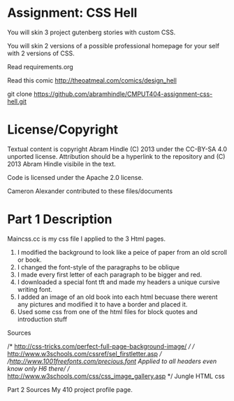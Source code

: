Assignment: CSS Hell
====================

You will skin 3 project gutenberg stories with custom CSS.

You will skin 2 versions of a possible professional homepage for your
self with 2 versions of CSS.

Read requirements.org

Read this comic http://theoatmeal.com/comics/design_hell

git clone https://github.com/abramhindle/CMPUT404-assignment-css-hell.git

License/Copyright
=================

Textual content is copyright Abram Hindle (C) 2013 under the CC-BY-SA
4.0 unported license. Attribution should be a hyperlink to the
repository and (C) 2013 Abram Hindle visibile in the text.

Code is licensed under the Apache 2.0 license.

Cameron Alexander contributed to these files/documents




Part 1 Description
===================

Maincss.cc is my css file I applied to the 3 Html pages.

1. I modified the background to look like a peice of paper from an old scroll or book.
2. I changed the font-style of the paragraphs to be oblique 
3. I made every first letter of each paragraph to be bigger and red. 
4. I downloaded a special font tft and made my headers a unique cursive writing font. 
5. I added an image of an old book into each html becuase there werent any pictures and modified it to have a border and placed it.
6. Used some css from one of the html files for block quotes and introduction stuff

Sources

/* http://css-tricks.com/perfect-full-page-background-image/ */
/* http://www.w3schools.com/cssref/sel_firstletter.asp */
/*http://www.1001freefonts.com/precious.font  Applied to all headers even know only H6 there*/
/* http://www.w3schools.com/css/css_image_gallery.asp */
Jungle HTML css

Part 2 Sources
My 410 project profile page.
